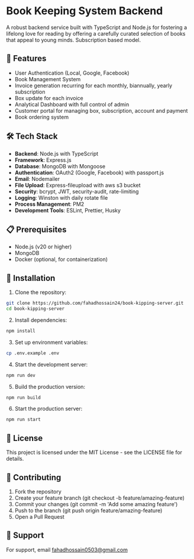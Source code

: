 # Book Keeping System Backend

A robust backend service built with TypeScript and Node.js for fostering a lifelong love for reading by offering a carefully curated selection of books that appeal to young minds. Subscription based model.

## 🚀 Features

- User Authentication (Local, Google, Facebook)
- Book Management System
- Invoice generation recurring for each monthly, biannually, yearly subscription
- Box update for each invoice
- Analytical Dashboard with full control of admin
- Customer portal for managing box, subscription, account and payment
- Book ordering system

## 🛠️ Tech Stack

- **Backend**: Node.js with TypeScript
- **Framework**: Express.js
- **Database**: MongoDB with Mongoose
- **Authentication**: OAuth2 (Google, Facebook) with passport.js
- **Email**: Nodemailer
- **File Upload**: Express-fileupload with aws s3 bucket
- **Security**: bcrypt, JWT, security-audit, rate-limiting
- **Logging**: Winston with daily rotate file
- **Process Management**: PM2
- **Development Tools**: ESLint, Prettier, Husky

## 📋 Prerequisites

- Node.js (v20 or higher)
- MongoDB
- Docker (optional, for containerization)

## 🚀 Installation

1. Clone the repository:
```bash
git clone https://github.com/fahadhossain24/book-kipping-server.git
cd book-kipping-server
```

2. Install dependencies:
```bash
npm install
```

3. Set up environment variables:
```bash
cp .env.example .env
```

4. Start the development server:
```bash
npm run dev
```

5. Build the production version:
```bash
npm run build
```

6. Start the production server:
```bash
npm run start
```

## 📝 License

This project is licensed under the MIT License - see the LICENSE file for details.

## 🤝 Contributing
1. Fork the repository
2. Create your feature branch (git checkout -b feature/amazing-feature)
3. Commit your changes (git commit -m 'Add some amazing feature')
4. Push to the branch (git push origin feature/amazing-feature)
5. Open a Pull Request

## 📢 Support
For support, email fahadhossain0503@gmail.com


<!-- Security scan triggered at 2025-09-02 04:15:43 -->